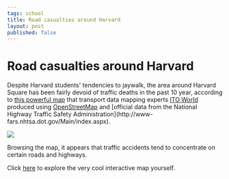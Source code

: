 ```yaml
--- 
tags: school
title: Road casualties around Harvard
layout: post
published: false
---
```

# Road casualties around Harvard

Despite Harvard students' tendencies to jaywalk, the area around Harvard
Square has been fairly devoid of traffic deaths in the past 10 year, according
to [this powerful map](http://map.itoworld.com/road-casualties-usa) that
transport data mapping experts [ITO World](http://itoworld.com/) produced
using [OpenStreetMap](http://www.openstreetmap.org/) and [official data from
the National Highway Traffic Safety Administration](http://www-
fars.nhtsa.dot.gov/Main/index.aspx).

![](http://media.tumblr.com/tumblr_lv6yk91loK1r3oiuq.png)

Browsing the map, it appears that traffic accidents tend to concentrate on
certain roads and highways.

Click [here](http://map.itoworld.com/road-casualties-usa) to explore the very
cool interactive map yourself.

